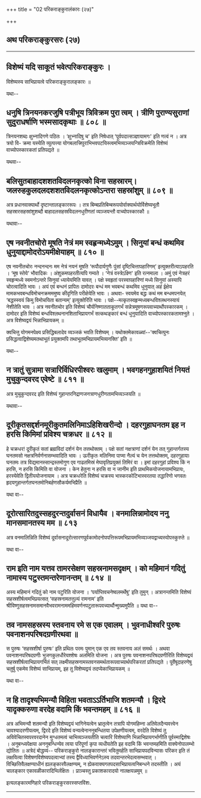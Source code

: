 +++
title = "02 परिकराङ्कुरालंकारः (२७)"

+++


## अथ परिकराङ्कुरसरः (२७)

------------------------------------------------------------------------

## विशेष्यं यदि साकूतं भवेत्परिकराङ्कुरः ।

विशेष्यस्य साभिप्रायत्वे परिकराङ्कुरालङ्कारः ॥

यथा--



## धनुषि त्रिनयनकरजुषि पत्रीभूय त्रिविक्रम पुरा त्वम् । त्रीणि पुराण्यसुराणां सुदुराधर्षाणि भस्मसादकृथाः ॥ ८०८ ॥

त्रिनयनशब्दः क्षुभ्नादिगणे पठितः । ‘क्षुभ्नादिषु च' इति निषेधात्
‘पूर्वपदात्सञ्ज्ञायामगः' इति णत्वं न । अत्र त्रयो वि- क्रमा यस्येति
व्युत्पत्त्या योगबलात्त्रिपुराभिभवपटयिस्त्वमभिव्यञ्जयन्त्रिविक्रमेति
विशेष्यं वाच्योपस्कारकतां प्रतिपद्यते ॥

यथवा--



## बलिसुतबाहादशशतविदलनकृत्को विना सहस्रारम्। जलरुहकुलदलदशशतविदलनकृत्कोऽन्तरा सहस्रांशुम् ॥ ८०९ ॥

अत्र प्रधानवाक्यार्थो दृष्टान्तालङ्काररूपः । तत्र
बिम्बप्रतिबिम्बरूपयोर्वाक्यार्थयोर्विशेष्यभूतौ सहस्रारसहस्रांशुशब्दौ
बाहादलसहस्रविदलनधुरीणतां व्यञ्जयन्तौ वाच्योपस्कारकौ ॥

यथावा--



## एष नवनीतचोरो मूषति नेत्रं मम स्वहृन्मध्येऽमुम् । सिनुयां बन्धं कथमिव धुनुयाद्दामोदरोऽयमीक्षेयाहम् ॥ ८१० ॥

एष नवनीतचोरः नन्दनन्दनः मम नेत्रं नयनं मूषति ‘रूपौदार्यगुणैः पुंसां
दृष्टिचित्तापहारिणम्’ इत्युक्तरीत्याऽपहरति । ‘मूष स्तेये' भौवादिकः ।
अंशुकमपहरतीत्यपि गम्यते । ‘नेत्रं वस्त्रेऽक्ष्णि' इति रत्नमाला । अमुं
एवं नेत्रहरं स्वहृन्मध्ये स्वमनोऽन्तरे सिनुयां ध्यायेयमिति यावत् । पक्षे
स्वहृतां परस्वापहारिणां मध्ये सिनुयां अस्यापि चोरत्वादिति भावः । अयं एवं
बन्धनं प्रापितः दामोदरः बन्धं मम भवबन्धं कथमिव धुनुयात् अहं ईक्षेय
मामकभवबन्धविमोचनक्रमममुष्य कीदृगिति परीक्षेयेति भावः । अथवा- स्वयमेव
बद्धः कथं मम बन्धमपनयेत् ‘बद्धस्स्वयं किमु विमोचयिता बतान्यम्’
इत्युक्तेरिति भावः । पक्षे--मत्कृतस्वहृन्मध्यबन्धविश्लथनस्यायं नेशीतेति
भावः । अत्र नवनीतचोर इति विशेष्यं चौर्यनिष्णातताकूतगर्भं
सन्नेत्रमूषणरूपवाच्यार्थोपस्कारकम् । दामोदर इति विशेष्यं
बन्धविश्लथनानशिताभिप्रायगर्भं सत्कथङ्कारं बन्धं धुनुयादिति
वाच्योपस्कारकतामश्नुते । अत्र विशेष्यद्वयं भिन्नाभिप्रायकम् ॥

क्वचित्तु योगमनपेक्ष्य प्रसिद्धिबलादेव व्यञ्जकं भवति विशेष्यम् ।
यथोक्तमेकावळ्यां--'क्वचित्पुनः प्रसिद्धत्वाद्विशेष्यमतथाभूतं प्रयुक्तमपि
तथाभूतमभिप्रायमभिव्यनक्ति’ इति ॥

यथा--



## न त्रातुं सुत्रामा सत्रारिर्विधिरपीश्वरः खलुमाम् । भवगहनगुहाशयितं नियतं मुचुकुन्दवरद एवेष्टे ॥ ८११ ॥

अत्र मुचुकुन्दवरद इति विशेष्यं
गुहान्तरनिद्राणजनत्राणधुरीणतामभिव्यञ्जयति ॥

यथावा--



## दूरीकृतसद्दर्शनमूरीकुतमलिनिमाऽहिशिखरीन्दो । दहरगुहाघनतम इह न हरसि किमिमां प्रविश्य चक्रधर ॥ ८१२ ॥

हे चक्रधर! दूरीकृतं सतां ब्रह्मविदां दर्शनं येन तत्तथोक्तम् । पक्षे
सतां नक्षत्राणां दर्शनं येन तत् गुहान्तर्गतस्य घनतमसो
नक्षत्रनिर्वर्णनासम्भवादिति भावः । ऊरीकृतः मलिनिमा पाप्मा नैल्यं च येन
तत्तथोक्तम्, दहरगुहायाः घनतमः तत्र विद्यमानस्सान्द्रस्तमोगुण एव
गाढतमिस्रं मेघावृतिप्रयुक्तं तिमिरं वा । इमां दहरगुहां प्रविश्य किं न
हरसि, न हरसि किमिति वा योजना । केन हेतुना न हरसि वा न जानीम इति
प्राथमिकयोजनायामभिप्रायः, हरस्येवेति द्वितीययोजनायाम । अत्र चक्रधरेति
विशेष्यं चक्रस्य भास्करकोटिभास्वरतया तद्धारिणो भगवतः
हृदयगुहान्तर्गतघनतमोनिबर्हणसौकर्यमभिप्रैति ॥

यथा वा--



## दूरोत्सारितदुस्सहदुरन्तदुर्वासनं विधायैव । वनमालिन्नामोदय ननु मानसमानतस्य मम ॥ ८१३

अत्र वनमालिन्निति विशेष्यं
दूर्वासनादूरोत्सारणपूर्वकामोदनोपपत्तिरूपमभिप्रायमभिव्यञ्जयद्वाच्यस्योपस्कुरुते
॥

यथा वा--



## राम इति नाम यत्तव तामरसेक्षण सहस्रनामसदृक्षम् । को महिमानं गदितुं नामास्य पटुस्तमन्तरेणानन्तम् ॥ ८१४ ॥

अस्य महिमानं गदितुं को नाम पटुरिति योजना । ‘पर्याप्तिवचनेष्वलमर्थेषु'
इति तुमुन् । अत्रानन्तमिति विशेष्यं सहस्रशीर्षत्वमभिप्रयत्सत्
‘सहस्रनामतत्तुल्यं रामनाम’ इति
श्रीविष्णुसहस्रनामसमानवैभवरामनाममहिमवर्णनपटुतारूपवच्यार्थौन्मुख्यमुपैति
॥ यथा वा--



## तव नामसहस्रस्य स्तवनाय रमे स एक एवालम् । भुवनाधीश्वरि पुरुषः पवनाशनपरिषदग्रणीरथवा ॥

स पुरुषः ‘सहस्रशीर्षा पुरुषः’ इति प्रथितः परमः पुमान् एक एव तव स्तवनाय
अलं समर्थः । अथवा पवनाशनपरिषदग्रणीः भुजगकुलधौरेयश्शेषः अलमिति योजना ।
अत्र पुरुषः पवनाशनपरिषदग्रणीरिति विशेष्यद्वयं
सहस्रशीर्षत्वाभिप्रायगर्भितं सत्
लक्ष्मीसहस्रनामस्तवनसमर्थतारूपवाच्यार्थपरिकरतां प्रतिपद्यते ।
पूर्वेषूदाहरणेषु चतुर्षु एकमेव विशेष्यं साभिप्रायम्, इह तु विशेष्यद्वयं
तदप्येकाभिप्रायकम् ॥

यथा वा--



## न हि तादृश्यभिमन्यौ विहिता भवताऽऽर्तिभाजि शतमन्यौ । द्विरदे यादृक्करुणा वरदेह वदामि किं भवन्तमहम् ॥ ८१६ ॥

अत्र अभिमन्यौ शतमन्यौ इति विशेष्यद्वयं भागिनेयत्वेन भ्रातृत्वेन तत्रापि
योगमहिम्ना अतिवेलदैन्यवत्त्वेन चावश्यादरणीयत्वम्, द्विरदे इति विशेष्यं
वन्यत्वेनाननुबन्धितया उपेक्षणीयत्वम्, वरदेति विशेष्यं तु
अविवेचितस्वपरवरदानेन मुग्धतमत्वं चाभिव्यञ्जयतीति चत्वारि विशेष्याणि
भिन्नाभिप्रायगर्भाणीति पूर्वस्माद्विशेषः । अनुबन्ध्यपेक्षया
अननुबन्धिन्येव त्वया परिपूर्णा कृपा व्यधीयतेति इह वदामि किं भवन्तमहमिति
वाक्येनोपालम्भो द्योतितः ॥ अत्रेदं बोद्धव्यं-- परिकराङ्कुरो
नालङ्कारान्तरं भवितुमर्हति साभिप्रायपदविन्यासः परिकर इति तं लक्षयित्वा
विशेषणविशेष्यपदत्वाभ्यां तस्य द्वैविध्याभिवर्णनेऽस्य
तदवान्तरभेदत्वसम्भवात् । विच्छित्तिवैलक्षण्याधीनं ह्यलङ्कारवैलक्षण्यम्, न
ह्येकवाक्यगतपदसाभिप्रायत्वनिबन्धने तदस्तीति । अयं चालङ्कार
एकावळीकारादिभिर्लक्षितः । प्राञ्चस्तु प्रकाशकारादयो नालक्षयन्नमुम् ॥

इत्यलङ्कारमणिहारे परिकराङ्कुरसरस्सप्तविंशः.

------------------------------------------------------------------------

